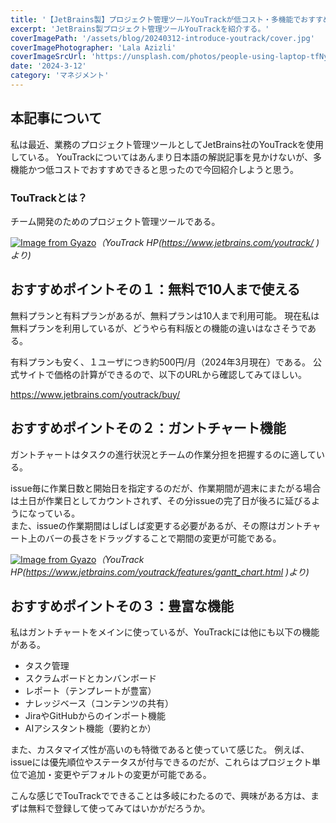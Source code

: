```yaml
---
title: '【JetBrains製】プロジェクト管理ツールYouTrackが低コスト・多機能でおすすめ'
excerpt: 'JetBrains製プロジェクト管理ツールYouTrackを紹介する。'
coverImagePath: '/assets/blog/20240312-introduce-youtrack/cover.jpg'
coverImagePhotographer: 'Lala Azizli'
coverImageSrcUrl: 'https://unsplash.com/photos/people-using-laptop-tfNyTfJpKvc'
date: '2024-3-12'
category: 'マネジメント'
---
```


## 本記事について

私は最近、業務のプロジェクト管理ツールとしてJetBrains社のYouTrackを使用している。
YouTrackについてはあんまり日本語の解説記事を見かけないが、多機能かつ低コストでおすすめできると思ったので今回紹介しようと思う。

### TouTrackとは？

チーム開発のためのプロジェクト管理ツールである。

[![Image from Gyazo](https://i.gyazo.com/0742e81eae520c12fa5441a880529779.jpg)](https://gyazo.com/0742e81eae520c12fa5441a880529779)_（YouTrack HP(https://www.jetbrains.com/youtrack/ )より)_

## おすすめポイントその１：無料で10人まで使える

無料プランと有料プランがあるが、無料プランは10人まで利用可能。
現在私は無料プランを利用しているが、どうやら有料版との機能の違いはなさそうである。

有料プランも安く、１ユーザにつき約500円/月（2024年3月現在）である。
公式サイトで価格の計算ができるので、以下のURLから確認してみてほしい。

https://www.jetbrains.com/youtrack/buy/

## おすすめポイントその２：ガントチャート機能

ガントチャートはタスクの進行状況とチームの作業分担を把握するのに適している。

issue毎に作業日数と開始日を指定するのだが、作業期間が週末にまたがる場合は土日が作業日としてカウントされず、その分issueの完了日が後ろに延びるようになっている。  
また、issueの作業期間はしばしば変更する必要があるが、その際はガントチャート上のバーの長さをドラッグすることで期間の変更が可能である。

[![Image from Gyazo](https://i.gyazo.com/1e44e6e23e64c79435331ae49018f097.jpg)](https://gyazo.com/1e44e6e23e64c79435331ae49018f097)_（YouTrack HP(https://www.jetbrains.com/youtrack/features/gantt_chart.html )より)_

## おすすめポイントその３：豊富な機能

私はガントチャートをメインに使っているが、YouTrackには他にも以下の機能がある。

- タスク管理
- スクラムボードとカンバンボード
- レポート（テンプレートが豊富）
- ナレッジベース（コンテンツの共有）
- JiraやGitHubからのインポート機能
- AIアシスタント機能（要約とか）

また、カスタマイズ性が高いのも特徴であると使っていて感じた。
例えば、issueには優先順位やステータスが付与できるのだが、これらはプロジェクト単位で追加・変更やデフォルトの変更が可能である。

こんな感じでTouTrackでできることは多岐にわたるので、興味がある方は、まずは無料で登録して使ってみてはいかがだろうか。
